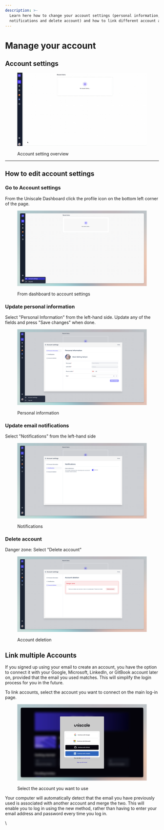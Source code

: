 ```yaml
---
description: >-
  Learn here how to change your account settings (personal information, email
  notifications and delete account) and how to link different account at log-in.
---
```


# Manage your account

## Account settings&#x20;

<figure><img src="../../.gitbook/assets/CleanShot 2024-03-15 at 13.42.08.gif" alt=""><figcaption><p>Account setting overview </p></figcaption></figure>

***



## How to edit account settings&#x20;

### Go to Account settings

From the Uniscale Dashboard click the profile icon on the bottom left corner of the page.

<figure><img src="../../.gitbook/assets/CleanShot 2024-03-15 at 14.12.19.png" alt=""><figcaption><p>From dashboard to account settings </p></figcaption></figure>

### Update personal information

Select "Personal Information" from the left-hand side. Update any of the fields and press "Save changes" when done.

<figure><img src="../../.gitbook/assets/CleanShot 2024-03-15 at 14.15.01.png" alt=""><figcaption><p>Personal information</p></figcaption></figure>

### Update email notifications

Select "Notifications" from the left-hand side

<figure><img src="../../.gitbook/assets/CleanShot 2024-03-15 at 14.17.04.png" alt=""><figcaption><p>Notifications</p></figcaption></figure>

### Delete account

Danger zone: Select "Delete account"&#x20;

<figure><img src="../../.gitbook/assets/CleanShot 2024-03-15 at 14.18.27.png" alt=""><figcaption><p>Account deletion</p></figcaption></figure>

## Link multiple Accounts

If you signed up using your email to create an account, you have the option to connect it with your Google, Microsoft, LinkedIn, or GitBook account later on, provided that the email you used matches. This will simplify the login process for you in the future.

To link accounts, select the account you want to connect on the main log-in page.

<figure><img src="../../.gitbook/assets/CleanShot 2024-03-18 at 13.43.45@2x.png" alt=""><figcaption><p>Select the account you want to use</p></figcaption></figure>

Your computer will automatically detect that the email you have previously used is associated with another account and merge the two. This will enable you to log in using the new method, rather than having to enter your email address and password every time you log in.

\
